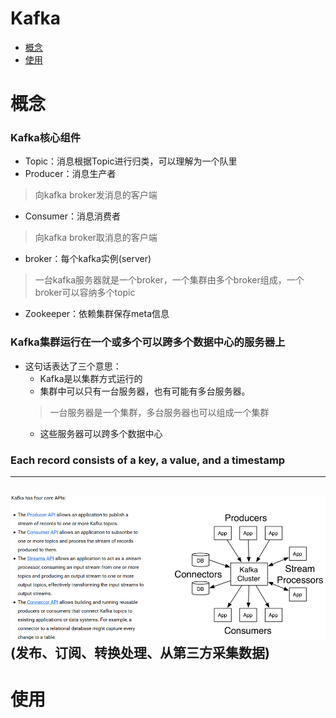 # Kafka

* [概念](#概念)
* [使用](#使用)

# 概念

### Kafka核心组件
* Topic：消息根据Topic进行归类，可以理解为一个队里   
* Producer：消息生产者   
> 向kafka broker发消息的客户端   
* Consumer：消息消费者   
> 向kafka broker取消息的客户端   
* broker：每个kafka实例(server)   
> 一台kafka服务器就是一个broker，一个集群由多个broker组成，一个broker可以容纳多个topic   
* Zookeeper：依赖集群保存meta信息   

### Kafka集群运行在一个或多个可以跨多个数据中心的服务器上
* 这句话表达了三个意思：
    * Kafka是以集群方式运行的
    * 集群中可以只有一台服务器，也有可能有多台服务器。
    > 一台服务器是一个集群，多台服务器也可以组成一个集群
    * 这些服务器可以跨多个数据中心

### Each record consists of a key, a value, and a timestamp
---
![](API.jpg "")
(发布、订阅、转换处理、从第三方采集数据)
---
# 使用
